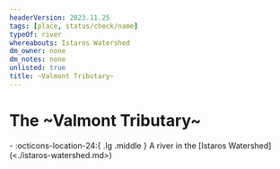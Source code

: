 ```yaml
---
headerVersion: 2023.11.25
tags: [place, status/check/name]
typeOf: river
whereabouts: Istaros Watershed
dm_owner: none
dm_notes: none
unlisted: true
title: ~Valmont Tributary~
---
```

# The ~Valmont Tributary~
<div class="grid cards ext-narrow-margin ext-one-column" markdown>
-    :octicons-location-24:{ .lg .middle } A river in the [Istaros Watershed](<./istaros-watershed.md>)  
</div>


